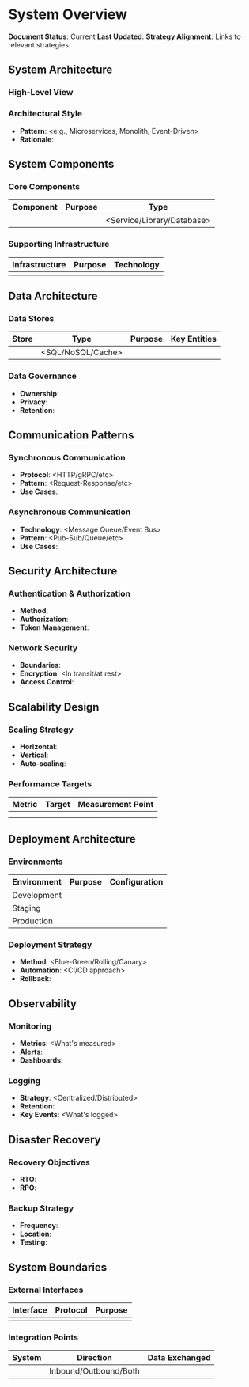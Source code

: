 # System Overview

**Document Status**: Current
**Last Updated**: <YYYY-MM-DD>
**Strategy Alignment**: Links to relevant strategies

## System Architecture

### High-Level View
<ASCII diagram or description of major components>

### Architectural Style
- **Pattern**: <e.g., Microservices, Monolith, Event-Driven>
- **Rationale**: <Why this style fits>

## System Components

### Core Components
| Component | Purpose | Type |
|-----------|---------|------|
| <Name> | <What it does> | <Service/Library/Database> |

### Supporting Infrastructure
| Infrastructure | Purpose | Technology |
|----------------|---------|------------|
| <Name> | <Role> | <Specific tech> |

## Data Architecture

### Data Stores
| Store | Type | Purpose | Key Entities |
|-------|------|---------|--------------|
| <Name> | <SQL/NoSQL/Cache> | <What for> | <Main data> |

### Data Governance
- **Ownership**: <Who owns what data>
- **Privacy**: <PII handling approach>
- **Retention**: <Data lifecycle policies>

## Communication Patterns

### Synchronous Communication
- **Protocol**: <HTTP/gRPC/etc>
- **Pattern**: <Request-Response/etc>
- **Use Cases**: <When used>

### Asynchronous Communication
- **Technology**: <Message Queue/Event Bus>
- **Pattern**: <Pub-Sub/Queue/etc>
- **Use Cases**: <When used>

## Security Architecture

### Authentication & Authorization
- **Method**: <How users are authenticated>
- **Authorization**: <How permissions work>
- **Token Management**: <If applicable>

### Network Security
- **Boundaries**: <Security zones>
- **Encryption**: <In transit/at rest>
- **Access Control**: <Network policies>

## Scalability Design

### Scaling Strategy
- **Horizontal**: <Which components scale out>
- **Vertical**: <Which components scale up>
- **Auto-scaling**: <Triggers and limits>

### Performance Targets
| Metric | Target | Measurement Point |
|--------|--------|-------------------|
| <Latency> | <Value> | <Where measured> |
| <Throughput> | <Value> | <Where measured> |

## Deployment Architecture

### Environments
| Environment | Purpose | Configuration |
|-------------|---------|---------------|
| Development | <Use> | <Key differences> |
| Staging | <Use> | <Key differences> |
| Production | <Use> | <Key config> |

### Deployment Strategy
- **Method**: <Blue-Green/Rolling/Canary>
- **Automation**: <CI/CD approach>
- **Rollback**: <Recovery strategy>

## Observability

### Monitoring
- **Metrics**: <What's measured>
- **Alerts**: <Critical thresholds>
- **Dashboards**: <Key views>

### Logging
- **Strategy**: <Centralized/Distributed>
- **Retention**: <How long>
- **Key Events**: <What's logged>

## Disaster Recovery

### Recovery Objectives
- **RTO**: <Recovery Time Objective>
- **RPO**: <Recovery Point Objective>

### Backup Strategy
- **Frequency**: <How often>
- **Location**: <Where stored>
- **Testing**: <How validated>

## System Boundaries

### External Interfaces
| Interface | Protocol | Purpose |
|-----------|----------|---------|
| <Name> | <Type> | <What for> |

### Integration Points
| System | Direction | Data Exchanged |
|--------|-----------|----------------|
| <Name> | Inbound/Outbound/Both | <What data> |